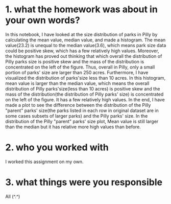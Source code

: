 # 1. what the homework was about in your own words?
In this notebook, I have looked at the size distribution of parks in Pilly by calculating the mean value, median value, and made a histogram. 
The mean value(23.2) is unequal to the median value(3.6), which means park size data could be positive skew, which has a few relatively high values.
Moreover, the histogram has proved out thinking that which overall the distribution of Pilly parks size is positive skew and the mass of the distribution
is concentrated on the left of the figure. Thus, overall in Pilly, only a small portion of parks' size are larger than 250 acres. Furthermore, I have visualized 
the distribution of parks'size less than 10 acres. In this histogram, mean value is larger than the median value, which means the overall distribution of Pilly 
parks'size(less than 10 acres) is positive skew and the mass of the distribution(the distribution of Pilly parks' size) is concentrated on the left of the figure. 
It has a few relatively high values. In the end, I have made a plot to see the difference between the distribution of the Pilly "parent" parks' size(the parks 
listed in each row in original dataset are in some cases subsets of larger parks) and the Pilly parks' size. In the distribution of the Pilly "parent" parks' size plot,
Mean value is still larger than the median but it has relative more high values than before. 

# 2. who you worked with
I worked this assignment on my own. 

# 3. what things were you responsible
All (^.^)

